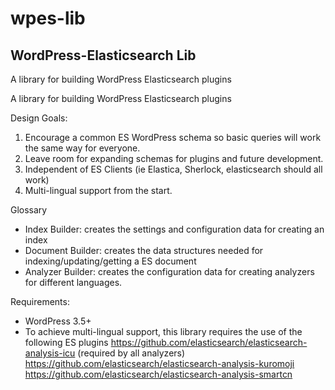 wpes-lib
========

WordPress-Elasticsearch Lib
---------------------------
A library for building WordPress Elasticsearch plugins

A library for building WordPress Elasticsearch plugins

Design Goals:

1. Encourage a common ES WordPress schema so basic queries will work the same way for everyone.
2. Leave room for expanding schemas for plugins and future development.
3. Independent of ES Clients (ie Elastica, Sherlock, elasticsearch should all work)
4. Multi-lingual support from the start.

Glossary
 - Index Builder: creates the settings and configuration data for creating an index
 - Document Builder: creates the data structures needed for indexing/updating/getting a ES document
 - Analyzer Builder: creates the configuration data for creating analyzers for different languages.


Requirements:

- WordPress 3.5+
- To achieve multi-lingual support, this library requires the use of the following ES plugins
  https://github.com/elasticsearch/elasticsearch-analysis-icu (required by all analyzers)
  https://github.com/elasticsearch/elasticsearch-analysis-kuromoji
  https://github.com/elasticsearch/elasticsearch-analysis-smartcn
